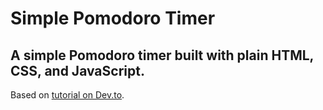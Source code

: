 # Simple Pomodoro Timer

## A simple Pomodoro timer built with plain HTML, CSS, and JavaScript.

Based on [tutorial on Dev.to](https://dev.to/sansk/build-a-pomodoro-timer-using-html-css-and-javascript-53do).
